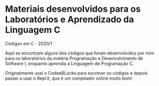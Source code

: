 # Materiais desenvolvidos para os Laboratórios e Aprendizado da Linguagem C
Códigos em C - 2020/1


Aqui se encontram alguns dos códigos que foram desenvolvidos por mim para os laboratórios
da matéria Programação e Desenvolvimento de Software I, enquanto aprendia a Linguagem de Programação C.

Originalmente usei o CodeeBLocks para escrever os códigos e depois passei a usar o Repl.it, que é um compilador online muito bom!
